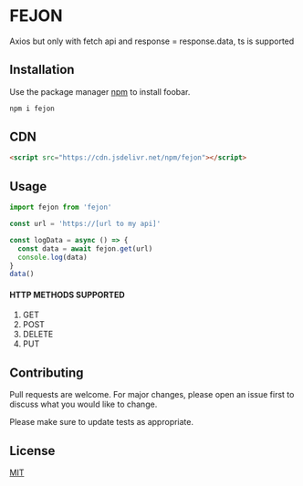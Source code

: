 # FEJON
Axios but only with fetch api and response = response.data, ts is supported

## Installation

Use the package manager [npm](https://www.npmjs.com/package/fejon) to install foobar.

```bash
npm i fejon
```

## CDN
```html
<script src="https://cdn.jsdelivr.net/npm/fejon"></script>
```

## Usage

```javascript
import fejon from 'fejon'

const url = 'https://[url to my api]'

const logData = async () => {
  const data = await fejon.get(url)
  console.log(data)
}
data()
```
#### HTTP METHODS SUPPORTED
1. GET
2. POST
3. DELETE
4. PUT

## Contributing

Pull requests are welcome. For major changes, please open an issue first
to discuss what you would like to change.

Please make sure to update tests as appropriate.

## License

[MIT](https://choosealicense.com/licenses/mit/)
